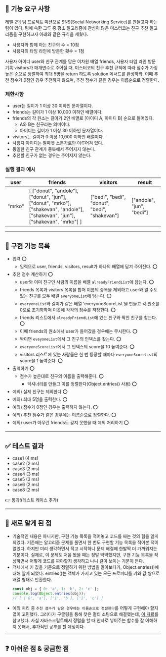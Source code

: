 ## 🚀 기능 요구 사항

레벨 2의 팀 프로젝트 미션으로 SNS(Social Networking Service)를 만들고자 하는 팀이 있다. 팀에 속한 크루 중 평소 알고리즘에 관심이 많은 미스터코는 친구 추천 알고리즘을 구현하고자 아래와 같은 규칙을 세웠다.
- 사용자와 함께 아는 친구의 수 = 10점 
- 사용자의 타임 라인에 방문한 횟수 = 1점

사용자 아이디 user와 친구 관계를 담은 이차원 배열 friends, 사용자 타임 라인 방문 기록 visitors가 매개변수로 주어질 때, 미스터코의 친구 추천 규칙에 따라 점수가 가장 높은 순으로 정렬하여 최대 5명을 return 하도록 solution 메서드를 완성하라. 이때 추천 점수가 0점인 경우 추천하지 않으며, 추천 점수가 같은 경우는 이름순으로 정렬한다.

### 제한사항

- user는 길이가 1 이상 30 이하인 문자열이다.
- friends는 길이가 1 이상 10,000 이하인 배열이다.
- friends의 각 원소는 길이가 2인 배열로 [아이디 A, 아이디 B] 순으로 들어있다.
  - A와 B는 친구라는 의미이다.
  - 아이디는 길이가 1 이상 30 이하인 문자열이다.
- visitors는 길이가 0 이상 10,000 이하인 배열이다.
- 사용자 아이디는 알파벳 소문자로만 이루어져 있다.
- 동일한 친구 관계가 중복해서 주어지지 않는다.
- 추천할 친구가 없는 경우는 주어지지 않는다.

### 실행 결과 예시

| user   | friends                                                                                                                         | visitors                                      | result                    |
| ------ | ------------------------------------------------------------------------------------------------------------------------------- | --------------------------------------------- | ------------------------- |
| "mrko" | [ ["donut", "andole"], ["donut", "jun"], ["donut", "mrko"], ["shakevan", "andole"], ["shakevan", "jun"], ["shakevan", "mrko"] ] | ["bedi", "bedi", "donut", "bedi", "shakevan"] | ["andole", "jun", "bedi"] |


---
## 🛒 구현 기능 목록
- 입력 ⭕
  - 입력으로 user, friends, visitors, result가 하나의 배열에 담겨 주어진다. ⭕
- 추천 점수 계산하기 ⭕
  - user와 이미 친구인 사람의 이름을 배열 `alreadyFriendList`에 담는다. ⭕
  - friends 목록과 visitors 목록을 합쳐 이름의 중복을 제외하고 user와 알 수도 있는 친구를 모두 배열 `everyoneList`에 담는다. ⭕
  - `everyoneList`와 길이가 같은 배열 'everyoneScoreList`을 만들고 각 원소를 0으로 초기화하며 이곳에 각각의 점수를 저장한다. ⭕
  - friends 리스트에서 `alreadyFriendList`에 있는 친구와 짝인 친구를 찾는다. ⭕
  - 이때 friends의 원소에서 user가 들어갔을 경우에는 무시한다. ⭕
  - 짝이면 `eveyoneList`에서 그 친구의 인덱스를 찾는다. ⭕
  - `everyoneScoreList`에서 그 인덱스의 score을 10 높여준다. ⭕
  - visitors 리스트에 있는 사람들은 한 번 등장할 때마다 `everyoneScoreList`의 score을 1 높여준다. ⭕
- 출력하기 ⭕
  - 점수가 높은대로 친구의 이름을 출력해준다. ⭕ 
    - 딕셔너리를 만들고 이를 정렬한다(Object.entries() 사용) ⭕
- 예외) 실제 친구는 제외한다 ⭕
- 예외) 최대 5명을 출력한다. ⭕
- 예외) 점수가 0점인 경우는 출력하지 않는다. ⭕
- 예외) 추천 점수가 같은 경우에는 이름순으로 정렬한다. ⭕
- 예외) user가 아무런 friends도 갖지 못했을 때 예외 처리하기 ⭕



---
## ✅ 테스트 결과
- case1 (4 ms)
- case2 (2 ms)
- case3 (2 ms)
- case4 (3 ms)
- case5 (3 ms)
- case6 (2 ms)
- case8 (2 ms)

👉 통과!(테스트 케이스 추가)

---

## 💎 새로 알게 된 점
- 기술적인 내용은 아니지만, 구현 기능 목록을 적어놓고 코드를 짜는 것의 힘을 알게 되었다. 기존에는 알고리즘 문제를 풀면서 한 번도 구현할 기능 목록을 적어본 적이 없었다. 하지만 미리 생각하면서 적고 시작하니 문제 해결에 한발짝 더 가까워지는 기분이다. 실제로, 이 문제도 처음 봤을 때는 정말 막막했지만, 구현 기능 목록을 작성하면서 어떻게 코드를 짜야할지 생각하고 나니 길이 보이는 기분이 든다.
- 객체에서 키 값을 기준으로 정렬하기 위한 방법을 알아보다가, Object.entries()에 대해 알게 되었다. entries()는 객체가 가지고 있는 모든 프로퍼티를 키와 값 쌍으로 배열 형태로 반환한다.
  ```javascript
  const obj = { 0: 'a', 1: 'b', 2: 'c' };
  console.log(Object.entries(obj)); 
  // [ ['0', 'a'], ['1', 'b'], ['2', 'c'] ]
  ```
- 예외 처리 중 `추천 점수가 같은 경우에는 이름순으로 정렬한다`를 어떻게 구현해야 할지 많이 고민했다. 그러다가 구글링을 통해 찾은 멀티 소팅으로 해결했는데, <a href='https://cyberx.tistory.com/16'>이  자료</a>를 참고했다. 사실 자바스크립트에서 정렬을 할 때 인자로 넣어주는 함수를 잘 이해하지 못해서, 추가적인 공부를 할 예정이다. 

---

## ❓ 아쉬운 점 & 궁금한 점